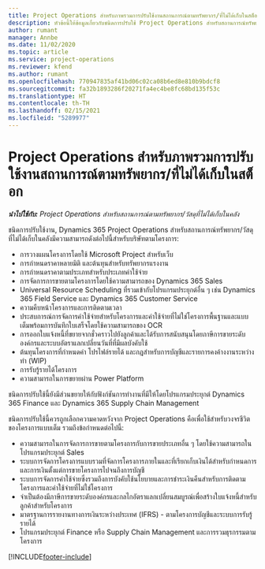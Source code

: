 ```yaml
---
title: Project Operations สำหรับภาพรวมการปรับใช้งานสถานการณ์ตามทรัพยากร/ที่ไม่ได้เก็บในสต็อก
description: หัวข้อนี้ให้ข้อมูลเกี่ยวกับชนิดการปรับใช้ Project Operations สำหรับสถานการณ์ทรัพยากร/วัสดุที่ไม่ได้เก็บในคลัง
author: rumant
manager: Annbe
ms.date: 11/02/2020
ms.topic: article
ms.service: project-operations
ms.reviewer: kfend
ms.author: rumant
ms.openlocfilehash: 770947835af41bd06c02ca08b6ed8e810b9bdcf8
ms.sourcegitcommit: fa32b1893286f20271fa4ec4be8fc68bd135f53c
ms.translationtype: HT
ms.contentlocale: th-TH
ms.lasthandoff: 02/15/2021
ms.locfileid: "5289977"
---
```

# <a name="project-operations-for-resourcenon-stocked-based-scenarios-deployment-overview"></a>Project Operations สำหรับภาพรวมการปรับใช้งานสถานการณ์ตามทรัพยากร/ที่ไม่ได้เก็บในสต็อก

_**นำไปใช้กับ:** Project Operations สำหรับสถานการณ์ตามทรัพยากร/วัสดุที่ไม่ได้เก็บในคลัง_

ชนิดการปรับใช้งาน, Dynamics 365 Project Operations สำหรับสถานการณ์ทรัพยากร/วัสดุที่ไม่ได้เก็บในคลังมีความสามารถดังต่อไปนี้สำหรับบริษัทตามโครงการ:

- การวางแผนโครงการโดยใช้ Microsoft Project สำหรับเว็บ
- การกำหนดราคาหลายมิติ และต้นทุนสำหรับทรัพยากรแรงงาน
- การกำหนดราคาตามประเภทสำหรับประเภทค่าใช้จ่าย
- การจัดการการขายตามโครงการโดยใช้ความสามารถของ Dynamics 365 Sales
- Universal Resource Scheduling ที่รวมเข้ากับโปรแกรมประยุกต์อื่น ๆ เช่น Dynamics 365 Field Service และ Dynamics 365 Customer Service
- ความคืบหน้าโครงการและการติดตามเวลา
- ประสบการณ์การจัดการค่าใช้จ่ายสำหรับโครงการและค่าใช้จ่ายที่ไม่ใช่โครงการพื้นฐานและแบบเต็มพร้อมการบันทึกใบเสร็จโดยใช้ความสามารถของ OCR
- การออกใบแจ้งหนี้ที่ขยายจากชั่วคราวไปยังลูกค้าและได้รับการสนับสนุนโดยภาษีการขายระดับองค์กรและระบบอัตราแลกเปลี่ยนวันที่ที่มีผลบังคับใช้
- ต้นทุนโครงการที่กำหนดค่า โปรไฟล์รายได้ และกฎสำหรับการบัญชีและรายการคงค้างงานระหว่างทำ (WIP)
- การรับรู้รายได้โครงการ
- ความสามารถในการขยายผ่าน Power Platform

ชนิดการปรับใช้นี้ยังมีส่วนขยายให้กับฟังก์ชันการทำงานที่มีให้โดยโปรแกรมประยุกต์ Dynamics 365 Finance และ Dynamics 365 Supply Chain Management

ชนิดการปรับใช้นี้ควรถูกเลือกความคาดหวังจาก Project Operations คือเพื่อใช้สำหรับวงจรชีวิตของโครงการแบบเต็ม รวมถึงข้อกำหนดต่อไปนี้:

- ความสามารถในการจัดการการขายตามโครงการกับการขายประเภทอื่น ๆ โดยใช้ความสามารถในโปรแกรมประยุกต์ Sales
- ระบบการจัดการโครงการแบบรวมที่จัดการโครงการภายในและที่เรียกเก็บเงินได้สำหรับกำหนดการและการเงินตั้งแต่การขายโครงการไปจนถึงการบัญชี
- ระบบการจัดการค่าใช้จ่ายซึ่งรวมถึงการบังคับใช้นโยบายและการชำระเงินคืนสำหรับการติดตามโครงการและค่าใช้จ่ายที่ไม่ใช่โครงการ
- จำเป็นต้องมีภาษีการขายระดับองค์กรและกลไกอัตราแลกเปลี่ยนสมบูรณ์เพื่อสร้างใบแจ้งหนี้สำหรับลูกค้าสำหรับโครงการ
- มาตรฐานการรายงานทางการเงินระหว่างประเทศ (IFRS) - ตามโครงการบัญชีและระบบการรับรู้รายได้
- โปรแกรมประยุกต์ Finance หรือ Supply Chain Management และการรวมธุรกรรมตามโครงการ


[!INCLUDE[footer-include](../includes/footer-banner.md)]